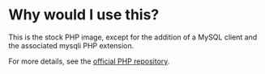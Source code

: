# Why would I use this?

This is the stock PHP image, except for the addition of a MySQL client and the associated mysqli PHP extension.

For more details, see the [official PHP repository](https://hub.docker.com/_/php/).

